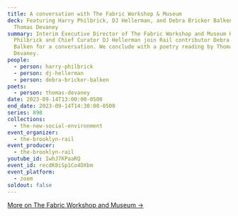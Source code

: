 ```yaml
---
title: A conversation with The Fabric Workshop & Museum
deck: Featuring Harry Philbrick, DJ Hellerman, and Debra Bricker Balken, with
  Thomas Devaney
summary: Interim Executive Director of The Fabric Workshop and Museum Harry
  Philbrick and Chief Curator DJ Hellerman join Rail contributor Debra Bricker
  Balken for a conversation. We conclude with a poetry reading by Thomas
  Devaney.
people:
  - person: harry-philbrick
  - person: dj-hellerman
  - person: debra-bricker-balken
poets:
  - person: thomas-devaney
date: 2023-09-14T13:00:00-0500
end_date: 2023-09-14T14:30:00-0500
series: 898
collections:
  - the-new-social-environment
event_organizer:
  - the-brooklyn-rail
event_producer:
  - the-brooklyn-rail
youtube_id: IwhJ7KPaaRQ
event_id: recdK8iSp1Co4DXbm
event_platform:
  - zoom
soldout: false
---
```

[M﻿ore on The Fabric Workshop and Museum →](https://fabricworkshopandmuseum.org/)
